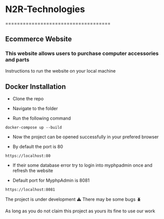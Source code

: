 # N2R-Technologies
====================================
## Ecommerce Website 
### This website allows users to purchase computer accessories and parts 

Instructions to run the website on your local machine 

## Docker Installation

- Clone the repo 

- Navigate to the folder 

- Run the following command 


```
docker-compose up --build
```
- Now the project can be opened successfully in your prefered browser 

- By default the port is 80

```
https://localhost:80
```
- If their some database error try to login into myphpadmin once and refresh the website

- Default port for MyphpAdmin is 8081

```
https://localhost:8081
```

The project is under development ⚠️
There may be some bugs 🪲

As long as you do not claim this project as yours its fine to use our work

